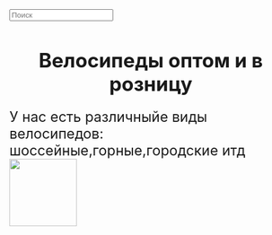 <!DOCTYPE html>
<html>
<head>
    <div class="wramp">
    <form>
        <input type="text"class="input"placeholder="Поиск">
    </form>
<i class="fas fa-search"aria-hidden="true"></i>
</div>
<p id="demo"></p>
    <h1>Велосипеды оптом и в розницу</h1>
    <div id="emol">У нас есть различныйе виды велосипедов: шоссейные,горные,городские итд</div>
 <img src="https://ardis-bike.com.ua/content/uploads/images/velosiped-ardis-brave-29-chernyy-krasnyy-0181-99323013673226.jpg"></img>

 <meta charset='utf-8'>
    <meta http-equiv='X-UA-Compatible' content='IE=edge'>
    <title>Велосипеды оптом по городу Шымкент</title>
    <meta name='viewport' content='width=device-width, initial-scale=1'>
</head>
<body>
    <style>

body{
  background: #dfedee;
}
    button{
        text-align:right;
    }
        img{
           
            width: 160px;
            height: 120px;
        }
        div{
            font-size:25px;
        }
        h1{
        font-size: 35px;
        text-align: center;
        font-family: 'Courier New', Courier, monospace;
        }
</style>
<script>
   
   while (i < 10) {
  text += "The number is " + i;
  i++;
}
</script>
</body>
</html>
